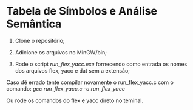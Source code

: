 # Tabela de Símbolos e Análise Semântica

1) Clone o repositório;

2) Adicione os arquivos no MinGW/bin;

3) Rode o script *run_flex_yacc.exe* fornecendo como entrada os nomes dos arquivos flex, yacc e dat sem a extensão;

Caso dê errado tente compilar novamente o run_flex_yacc.c com o comando: *gcc run_flex_yacc.c -o run_flex_yacc*

Ou rode os comandos do flex e yacc direto no teminal.
